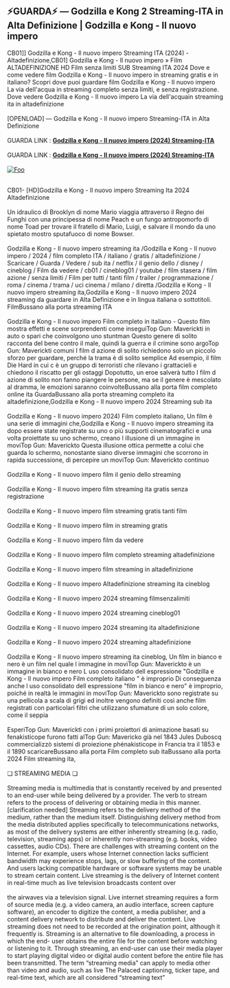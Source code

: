 ##  ⚡GUARDA⚡ — Godzilla e Kong 2 Streaming-ITA in Alta Definizione | Godzilla e Kong - Il nuovo impero


<p>CB01]] Godzilla e Kong - Il nuovo impero Streaming ITA (2024) - Altadefinizione,CB01] Godzilla e Kong - Il nuovo impero » Film ALTADEFINIZIONE HD Film senza limiti SUB Streaming ITA 2024 Dove e come vedere film Godzilla e Kong - Il nuovo impero in streaming gratis e in italiano? Scopri dove puoi guardare film Godzilla e Kong - Il nuovo impero La via dell'acqua in streaming completo senza limiti, e senza registrazione. Dove vedere Godzilla e Kong - Il nuovo impero La via dell'acquain streaming ita in altadefinizione<br><br>[OPENLOAD] — Godzilla e Kong - Il nuovo impero Streaming-ITA in Alta Definizione<br><br>GUARDA LINK : <b><a href="https://t.co/l9B41784ot">Godzilla e Kong - Il nuovo impero (2024) Streaming-ITA</a></b><br><br>GUARDA LINK : <b><a href="https://t.co/l9B41784ot">Godzilla e Kong - Il nuovo impero (2024) Streaming-ITA</a></b><br><br>
<a href="https://t.co/l9B41784ot" rel="nofollow"><img src="https://camo.githubusercontent.com/917e6ed5c302499242165dcc02bdbce85c075fd21b35918eb9c0b771855261b8/68747470733a2f2f7374617469632e7769787374617469632e636f6d2f6d656469612f6232343966395f61646163386637306662336634356238383639313639366337376465313866337e6d76322e676966" alt="Foo" style="max-width: 100%;"></a></p>

<br>
CB01- [HD]Godzilla e Kong - Il nuovo impero Streaming Ita 2024 Altadefinizione<br><br>Un idraulico di Brooklyn di nome Mario viaggia attraverso il Regno dei Funghi con una principessa di nome Peach e un fungo antropomorfo di nome Toad per trovare il fratello di Mario, Luigi, e salvare il mondo da uno spietato mostro sputafuoco di nome Bowser.<br><br>Godzilla e Kong - Il nuovo impero streaming ita /Godzilla e Kong - Il nuovo impero / 2024 / film completo ITA / italiano / gratis / altadefinizione / Scaricare / Guarda / Vedere / sub ita / netflix / il genio dello / disney / cineblog / Film da vedere / cb01 / cineblog01 / youtube / film stasera / film azione / senza limiti / Film per tutti / tanti film / trailer / programmazione / roma / cinema / trama / uci cinema / milano / diretta /Godzilla e Kong - Il nuovo impero streaming ita,Godzilla e Kong - Il nuovo impero 2024 streaming da guardare in Alta Definizione e in lingua italiana o sottotitoli. FilmBussano alla porta streaming ITA<br><br>Godzilla e Kong - Il nuovo impero Film completo in italiano - Questo film mostra effetti e scene sorprendenti come inseguiTop Gun: Maverickti in auto o spari che coinvolgono uno stuntman Questo genere di solito racconta del bene contro il male, quindi la guerra e il crimine sono argoTop Gun: Maverickti comuni I film d azione di solito richiedono solo un piccolo sforzo per guardare, perché la trama è di solito semplice Ad esempio, il film Die Hard in cui c è un gruppo di terroristi che rilevano i grattacieli e chiedono il riscatto per gli ostaggi Dopotutto, un eroe salverà tutto I film d azione di solito non fanno piangere le persone, ma se il genere è mescolato al dramma, le emozioni saranno coinvolteBussano alla porta film completo online ita GuardaBussano alla porta streaming completo ita altadefinizione,Godzilla e Kong - Il nuovo impero 2024 Streaming sub ita<br><br>Godzilla e Kong - Il nuovo impero 2024) Film completo italiano, Un film è una serie di immagini che,Godzilla e Kong - Il nuovo impero streaming ita dopo essere state registrate su uno o più supporti cinematografici e una volta proiettate su uno schermo, creano l illusione di un immagine in moviTop Gun: Maverickto Questa illusione ottica permette a colui che guarda lo schermo, nonostante siano diverse immagini che scorrono in rapida successione, di percepire un moviTop Gun: Maverickto continuo<br><br>Godzilla e Kong - Il nuovo impero film il genio dello streaming<br><br>Godzilla e Kong - Il nuovo impero film streaming ita gratis senza registrazione<br><br>Godzilla e Kong - Il nuovo impero film streaming gratis tanti film<br><br>Godzilla e Kong - Il nuovo impero film in streaming gratis<br><br>Godzilla e Kong - Il nuovo impero film da vedere<br><br>Godzilla e Kong - Il nuovo impero film completo streaming altadefinizione<br><br>Godzilla e Kong - Il nuovo impero film streaming in altadefinizione<br><br>Godzilla e Kong - Il nuovo impero Altadefinizione streaming ita cineblog<br><br>Godzilla e Kong - Il nuovo impero 2024 streaming filmsenzalimiti<br><br>Godzilla e Kong - Il nuovo impero 2024 streaming cineblog01<br><br>Godzilla e Kong - Il nuovo impero 2024 streaming ita altadefinizione<br><br>Godzilla e Kong - Il nuovo impero 2024 streaming altadefinizione<br><br>Godzilla e Kong - Il nuovo impero streaming ita cineblog, Un film in bianco e nero è un film nel quale l immagine in moviTop Gun: Maverickto è un immagine in bianco e nero L uso consolidato dell espressione "Godzilla e Kong - Il nuovo impero Film completo italiano " è improprio Di conseguenza anche l uso consolidato dell espressione "film in bianco e nero" è improprio, poiché in realtà le immagini in moviTop Gun: Maverickto sono registrate su una pellicola a scala di grigi ed inoltre vengono definiti così anche film registrati con particolari filtri che utilizzano sfumature di un solo colore, come il seppia<br><br>EsperiTop Gun: Maverickti con i primi proiettori di animazione basati su fenakisticope furono fatti alTop Gun: Mavericko già nel 1843 Jules Duboscq commercializzò sistemi di proiezione phénakisticope in Francia tra il 1853 e il 1890 scaricareBussano alla porta Film completo sub itaBussano alla porta 2024 Film streaming ita,<br><br>❏ STREAMING MEDIA ❏<br><br>Streaming media is multimedia that is constantly received by and presented to an end-user while being delivered by a provider. The verb to stream refers to the process of delivering or obtaining media in this manner.[clarification needed] Streaming refers to the delivery method of the medium, rather than the medium itself. Distinguishing delivery method from the media distributed applies specifically to telecommunications networks, as most of the delivery systems are either inherently streaming (e.g. radio, television, streaming apps) or inherently non-streaming (e.g. books, video cassettes, audio CDs). There are challenges with streaming content on the Internet. For example, users whose Internet connection lacks sufficient bandwidth may experience stops, lags, or slow buffering of the content. And users lacking compatible hardware or software systems may be unable to stream certain content. Live streaming is the delivery of Internet content in real-time much as live television broadcasts content over<br><br>the airwaves via a television signal. Live internet streaming requires a form of source media (e.g. a video camera, an audio interface, screen capture software), an encoder to digitize the content, a media publisher, and a content delivery network to distribute and deliver the content. Live streaming does not need to be recorded at the origination point, although it frequently is. Streaming is an alternative to file downloading, a process in which the end- user obtains the entire file for the content before watching or listening to it. Through streaming, an end-user can use their media player to start playing digital video or digital audio content before the entire file has been transmitted. The term “streaming media” can apply to media other than video and audio, such as live The Palaced captioning, ticker tape, and real-time text, which are all considered “streaming text”</p>
